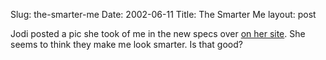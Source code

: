 Slug: the-smarter-me
Date: 2002-06-11
Title: The Smarter Me
layout: post

Jodi posted a pic she took of me in the new specs over <a href="http://speakshermind.redmonk.net/109">on her site</a>. She seems to think they make me look smarter. Is that good?
